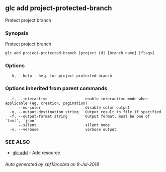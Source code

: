 ## glc add project-protected-branch

Protect project branch

### Synopsis

Protect project branch

```
glc add project-protected-branch [project id] [branch name] [flags]
```

### Options

```
  -h, --help   help for project-protected-branch
```

### Options inherited from parent commands

```
  -i, --interactive                 enable interactive mode when applicable (eg. creation, pagination)
      --no-color                    disable color output
  -o, --output-destination string   Output result to file if specified
  -f, --output-format string        Output format, must be one of 'text', 'json'
      --silent                      silent mode
  -v, --verbose                     verbose output
```

### SEE ALSO

* [glc add](glc_add.md)	 - Add resource

###### Auto generated by spf13/cobra on 9-Jul-2018
